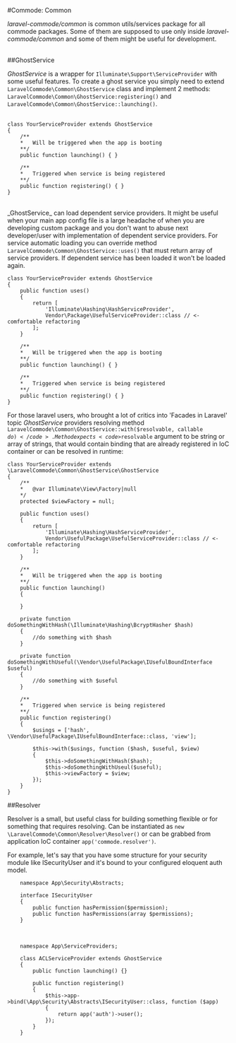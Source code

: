 #Commode: Common

_laravel-commode/common_ is common utils/services package for all commode packages. Some of them are supposed to
use only inside _laravel-commode/common_ and some of them might be useful for development.

<br />
##GhostService

_GhostService_ is a wrapper for <code>Illuminate\Support\ServiceProvider</code> with some useful features.
To create a ghost service you simply need to extend <code>LaravelCommode\Common\GhostService</code> class
and implement 2 methods: <code>LaravelCommode\Common\GhostService:registering()</code> and
<code>LaravelCommode\Common\GhostService::launching()</code>.<br /><br />

    class YourServiceProvider extends GhostService
    {
        /**
        *   Will be triggered when the app is booting
        **/
        public function launching() { }

        /**
        *   Triggered when service is being registered
        **/
        public function registering() { }
    }

<br />
_GhostService_ can load dependent service providers. It might be useful when your main app config file is a
large headache of when you are developing custom package and you don't want to abuse next developer/user
with implementation of dependent service providers. For service automatic loading you can override method
<code>LaravelCommode\Common\GhostService::uses()</code> that must return array of service providers. If dependent
service has been loaded it won't be loaded again.


    class YourServiceProvider extends GhostService
    {
        public function uses()
        {
            return [
                'Illuminate\Hashing\HashServiceProvider',
                Vendor\Package\UsefulServiceProvider::class // <- comfortable refactoring
            ];
        }

        /**
        *   Will be triggered when the app is booting
        **/
        public function launching() { }

        /**
        *   Triggered when service is being registered
        **/
        public function registering() { }
    }

For those laravel users, who brought a lot of critics into 'Facades in Laravel' topic _GhostService_ providers
resolving method <code>LaravelCommode\Common\GhostService::with($resolvable, callable $do)</code>. Method expects
<code>$resolvable</code> argument to be string or array of strings, that would contain binding that are already
registered in IoC container or can be resolved in runtime:


    class YourServiceProvider extends \LaravelCommode\Common\GhostService\GhostService
    {
        /**
        *   @var Illuminate\View\Factory|null
        */
        protected $viewFactory = null;

        public function uses()
        {
            return [
                'Illuminate\Hashing\HashServiceProvider',
                Vendor\UsefulPackage\UsefulServiceProvider::class // <- comfortable refactoring
            ];
        }

        /**
        *   Will be triggered when the app is booting
        **/
        public function launching()
        {

        }

        private function doSomethingWithHash(\Illuminate\Hashing\BcryptHasher $hash)
        {
            //do something with $hash
        }

        private function doSomethingWithUseful(\Vendor\UsefulPackage\IUsefulBoundInterface $useful)
        {
            //do something with $useful
        }

        /**
        *   Triggered when service is being registered
        **/
        public function registering()
        {
            $usings = ['hash', \Vendor\UsefulPackage\IUsefulBoundInterface::class, 'view'];

            $this->with($usings, function ($hash, $useful, $view)
            {
                $this->doSomethingWithHash($hash);
                $this->doSomethingWithUseul($useful);
                $this->viewFactory = $view;
            });
        }
    }


##Resolver

Resolver is a small, but useful class for building something flexible or for something that requires resolving.
Can be instantiated as <code>new \LaravelCommode\Common\Resolver\Resolver()</code> or can be grabbed from
application IoC container <code>app('commode.resolver')</code>.

For example, let's say that you have some structure for your security module like ISecurityUser and it's bound
to your configured eloquent auth model.

        namespace App\Security\Abstracts;

        interface ISecurityUser
        {
            public function hasPermission($permission);
            public function hasPermissions(array $permissions);
        }
<br />

        namespace App\ServiceProviders;

        class ACLServiceProvider extends GhostService
        {
            public function launching() {}

            public function registering()
            {
                $this->app->bind(\App\Security\Abstracts\ISecurityUser::class, function ($app)
                {
                    return app('auth')->user();
                });
            }
        }



